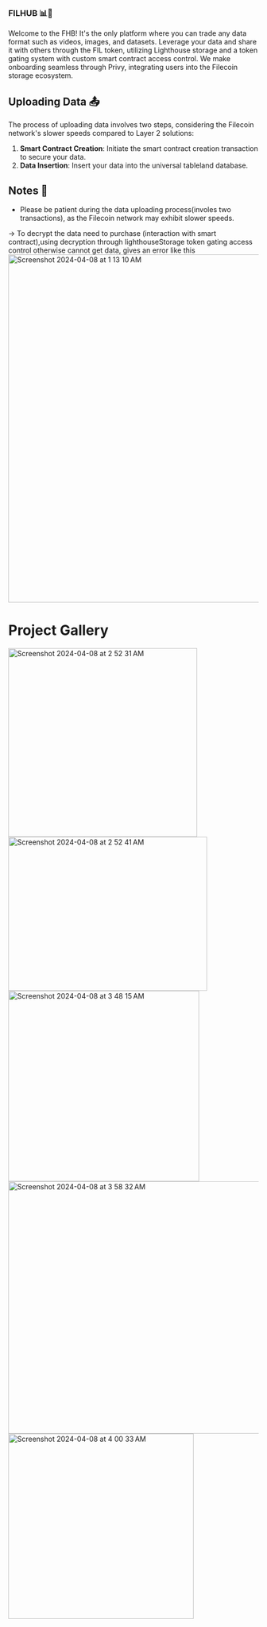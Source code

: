 ### FILHUB 📊🛒
Welcome to the FHB! It's the only platform where you can trade any data format such as videos, images, and datasets. Leverage your data and share it with others through the FIL token, utilizing Lighthouse storage and a token gating system with custom smart contract access control. We make onboarding seamless through Privy, integrating users into the Filecoin storage ecosystem.

## Uploading Data 📤

The process of uploading data involves two steps, considering the Filecoin network's slower speeds compared to Layer 2 solutions:

1. **Smart Contract Creation**: Initiate the smart contract creation transaction to secure your data.
2. **Data Insertion**: Insert your data into the universal tableland database.

## Notes 📝

- Please be patient during the data uploading process(involes two transactions), as the Filecoin network may exhibit slower speeds.

-> To decrypt the data need to purchase (interaction with smart contract),using decryption through lighthouseStorage token gating access control otherwise cannot get data, gives an error like this
<img width="701" alt="Screenshot 2024-04-08 at 1 13 10 AM" src="https://github.com/Nith567/FilLearnHub/assets/91722732/1f85ec2c-4ad3-4a53-a804-6b56ecf9f5e5">




# Project Gallery

<img width="380" alt="Screenshot 2024-04-08 at 2 52 31 AM" src="https://github.com/Nith567/FilLearnHub/assets/91722732/8f803230-fd91-4e6f-89e5-5dffd5d2a2fc">
<img width="400" height='310' alt="Screenshot 2024-04-08 at 2 52 41 AM" src="https://github.com/Nith567/FilLearnHub/assets/91722732/2c0e3cc0-4e61-41ef-9710-9d6818e7a08a">
<img width="384" alt="Screenshot 2024-04-08 at 3 48 15 AM" src="https://github.com/Nith567/FilLearnHub/assets/91722732/0914ed1f-d9ad-4ce3-81eb-5a797f9df615">
<img width="508" alt="Screenshot 2024-04-08 at 3 58 32 AM" src="https://github.com/Nith567/FilLearnHub/assets/91722732/e5fad574-a5ca-4367-90d2-da9e313bfc05">
<img width="373" alt="Screenshot 2024-04-08 at 4 00 33 AM" src="https://github.com/Nith567/FilLearnHub/assets/91722732/ac972b1c-63d8-44d1-994a-684a2bc35621">

